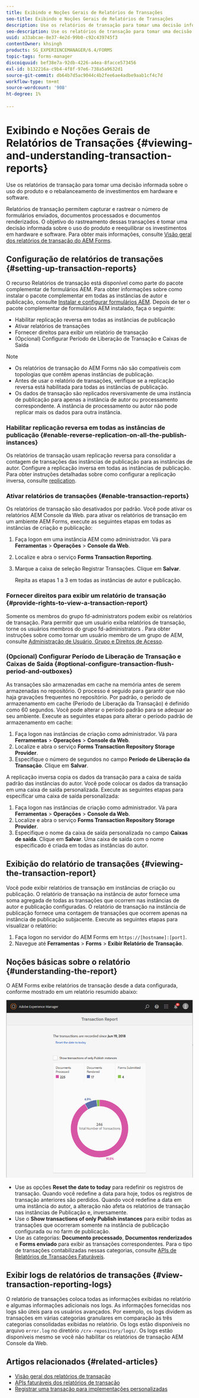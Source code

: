 ```yaml
---
title: Exibindo e Noções Gerais de Relatórios de Transações
seo-title: Exibindo e Noções Gerais de Relatórios de Transações
description: Use os relatórios de transação para tomar uma decisão informada sobre o uso do produto e o rebalanceamento de investimentos em hardware e software.
seo-description: Use os relatórios de transação para tomar uma decisão informada sobre o uso do produto e o rebalanceamento de investimentos em hardware e software.
uuid: a33abcae-8e37-4e2d-99b0-c92c439745f3
contentOwner: khsingh
products: SG_EXPERIENCEMANAGER/6.4/FORMS
topic-tags: forms-manager
discoiquuid: bef38e7a-92db-4226-a4ea-8facce573456
exl-id: b132216a-c9b4-4f8f-97e6-738a5a9632d1
source-git-commit: db64b7d5ac9044c4b2fee6ae4adbe9aab1cf4c7d
workflow-type: tm+mt
source-wordcount: '908'
ht-degree: 1%

---
```


# Exibindo e Noções Gerais de Relatórios de Transações {#viewing-and-understanding-transaction-reports}

Use os relatórios de transação para tomar uma decisão informada sobre o uso do produto e o rebalanceamento de investimentos em hardware e software.

Relatórios de transação permitem capturar e rastrear o número de formulários enviados, documentos processados e documentos renderizados. O objetivo do rastreamento dessas transações é tomar uma decisão informada sobre o uso do produto e reequilibrar os investimentos em hardware e software. Para obter mais informações, consulte [Visão geral dos relatórios de transação do AEM Forms](/help/forms/using/transaction-reports-overview.md).

## Configuração de relatórios de transações  {#setting-up-transaction-reports}

O recurso Relatórios de transação está disponível como parte do pacote complementar de formulários AEM. Para obter informações sobre como instalar o pacote complementar em todas as instâncias de autor e publicação, consulte [Instalar e configurar formulários AEM](https://helpx.adobe.com/br/experience-manager/6-4/forms/using/installing-configuring-aem-forms-osgi.html). Depois de ter o pacote complementar de formulários AEM instalado, faça o seguinte:

* Habilitar replicação reversa em todas as instâncias de publicação
* Ativar relatórios de transações
* Fornecer direitos para exibir um relatório de transação
* (Opcional) Configurar Período de Liberação de Transação e Caixas de Saída

>[!NOTE]
>
>* Os relatórios de transação do AEM Forms não são compatíveis com topologias que contêm apenas instâncias de publicação.
>* Antes de usar o relatório de transações, verifique se a replicação reversa está habilitada para todas as instâncias de publicação.
>* Os dados de transação são replicados reversivamente de uma instância de publicação para apenas a instância de autor ou processamento correspondente. A instância de processamento ou autor não pode replicar mais os dados para outra instância.

>



### Habilitar replicação reversa em todas as instâncias de publicação {#enable-reverse-replication-on-all-the-publish-instances}

Os relatórios de transação usam replicação reversa para consolidar a contagem de transações das instâncias de publicação para as instâncias de autor. Configure a replicação inversa em todas as instâncias de publicação. Para obter instruções detalhadas sobre como configurar a replicação inversa, consulte [replication](/help/sites-deploying/replication.md).

### Ativar relatórios de transações {#enable-transaction-reports}

Os relatórios de transação são desativados por padrão. Você pode ativar os relatórios AEM Console da Web. para ativar os relatórios de transação em um ambiente AEM Forms, execute as seguintes etapas em todas as instâncias de criação e publicação:

1. Faça logon em uma instância AEM como administrador. Vá para **Ferramentas** > **Operações** > **Console da Web**.
1. Localize e abra o serviço **Forms Transaction Reporting**.
1. Marque a caixa de seleção Registrar Transações. Clique em **Salvar**.

   Repita as etapas 1 a 3 em todas as instâncias de autor e publicação.

### Fornecer direitos para exibir um relatório de transação {#provide-rights-to-view-a-transaction-report}

Somente os membros do grupo fd-administrators podem exibir os relatórios de transação. Para permitir que um usuário exiba relatórios de transação, torne os usuários membros do grupo fd-administrators . Para obter instruções sobre como tornar um usuário membro de um grupo de AEM, consulte [Administração de Usuário, Grupo e Direitos de Acesso](/help/sites-administering/user-group-ac-admin.md).

### (Opcional) Configurar Período de Liberação de Transação e Caixas de Saída {#optional-configure-transaction-flush-period-and-outboxes}

As transações são armazenadas em cache na memória antes de serem armazenadas no repositório. O processo é seguido para garantir que não haja gravações frequentes no repositório. Por padrão, o período de armazenamento em cache (Período de Liberação da Transação) é definido como 60 segundos. Você pode alterar o período padrão para se adequar ao seu ambiente. Execute as seguintes etapas para alterar o período padrão de armazenamento em cache:

1. Faça logon nas instâncias de criação como administrador. Vá para **Ferramentas** > **Operações** > **Console da Web**.
1. Localize e abra o serviço **Forms Transaction Repository Storage Provider**.
1. Especifique o número de segundos no campo **Período de Liberação da Transação**. Clique em **Salvar**.

A replicação inversa copia os dados da transação para a caixa de saída padrão das instâncias do autor. Você pode colocar os dados da transação em uma caixa de saída personalizada. Execute as seguintes etapas para especificar uma caixa de saída personalizada:

1. Faça logon nas instâncias de criação como administrador. Vá para **Ferramentas** > **Operações** > **Console da Web**.
1. Localize e abra o serviço **Forms Transaction Repository Storage Provider**.
1. Especifique o nome da caixa de saída personalizada no campo **Caixas de saída**. Clique em **Salvar**. Uma caixa de saída com o nome especificado é criada em todas as instâncias do autor.

## Exibição do relatório de transações {#viewing-the-transaction-report}

Você pode exibir relatórios de transação em instâncias de criação ou publicação. O relatório de transação na instância de autor fornece uma soma agregada de todas as transações que ocorrem nas instâncias de autor e publicação configuradas. O relatório de transação na instância de publicação fornece uma contagem de transações que ocorrem apenas na instância de publicação subjacente. Execute as seguintes etapas para visualizar o relatório:

1. Faça logon no servidor do AEM Forms em `https://[hostname]:[port]`.
1. Navegue até **Ferramentas** > **Forms** > **Exibir Relatório de Transação**.

## Noções básicas sobre o relatório {#understanding-the-report}

O AEM Forms exibe relatórios de transação desde a data configurada, conforme mostrado em um relatório resumido abaixo:

![sample-transaction-report-author](assets/sample-transaction-report-author.png)

* Use as opções **Reset the date to today** para redefinir os registros de transação. Quando você redefine a data para hoje, todos os registros de transação anteriores são perdidos. Quando você redefine a data em uma instância do autor, a alteração não afeta os relatórios de transação nas instâncias de Publicação e, inversamente.
* Use o **Show transactions of only Publish instances** para exibir todas as transações que ocorreram somente na instância de publicação configurada ou no farm de publicação.
* Use as categorias: **Documento processado**, **Documentos renderizados** e **Forms enviado** para exibir as transações correspondentes. Para o tipo de transações contabilizadas nessas categorias, consulte [APIs de Relatórios de Transações Faturáveis](/help/forms/using/transaction-reports-billable-apis.md).

## Exibir logs de relatórios de transações {#view-transaction-reporting-logs}

O relatório de transações coloca todas as informações exibidas no relatório e algumas informações adicionais nos logs. As informações fornecidas nos logs são úteis para os usuários avançados. Por exemplo, os logs dividem as transações em várias categorias granulares em comparação às três categorias consolidadas exibidas no relatório. Os logs estão disponíveis no arquivo `error.log` no diretório `/crx-repository/logs/`. Os logs estão disponíveis mesmo se você não habilitar os relatórios de transação AEM Console da Web.

## Artigos relacionados {#related-articles}

* [Visão geral dos relatórios de transação](/help/forms/using/transaction-reports-overview.md)
* [APIs faturáveis dos relatórios de transação](/help/forms/using/transaction-reports-billable-apis.md)
* [Registrar uma transação para implementações personalizadas](/help/forms/using/record-transaction-custom-implementation.md)
